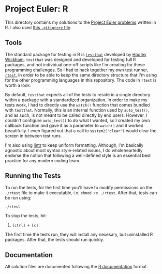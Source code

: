 # Project Euler: R

This directory contains my solutions to the [Project Euler problems](https://projecteuler.net/archives) written in R. I also used [this `.gitignore` file](https://github.com/github/gitignore/blob/master/R.gitignore).

## Tools

The standard package for testing in R is [`testthat`](https://testthat.r-lib.org) developed by [Hadley Wickham](http://hadley.nz/). `testthat` was designed and developed for testing full R packages, and not individual one-off scripts like I'm creating for these programming challenges. So I had to hack together my own test runner, [`rtest`](./rtest), in order to be able to keep the same directory structure that I'm using for the other programming languages in this repository. The code in `rtest` is worth a look.

By default, `testthat` expects all of the tests to reside in a single directory within a package with a standardized organization. In order to make my tests work, I had to directly use the `watch()` function that comes bundled with `testthat`. Normally, this is an internal function used by `auto_test()`, and as such, is not meant to be called directly by end users. However, I couldn't configure `auto_test()` to do what I wanted, so I created my own callback function and gave it as a parameter to `watch()` and it worked beautifully. I even figured out that a call to `system2("clear")` would clear the screen in between test runs.

I'm also using [lintr](https://github.com/jimhester/lintr) to keep uniform formatting. Although, I'm basically agnostic about most syntax style-related issues, I do wholeheartedly endorse the notion that following a well-defined style is an essential best practice for any modern coding team.

## Running the Tests

To run the tests, for the first time you'll have to modify permissions on the `./rtest` file to make it executable, i.e. `chmod +x ./rtest`. After that, tests can be run using:

```bash
./rtest
```

To stop the tests, hit:

1. `[ctrl] + [c]`

The first time the tests run, they will install any necesary, but uninstalled R packages. After that, the tests should run quickly.

## Documentation

All solution files are documented following the [R documentation](http://r-pkgs.had.co.nz/man.html#man-functions) format.

